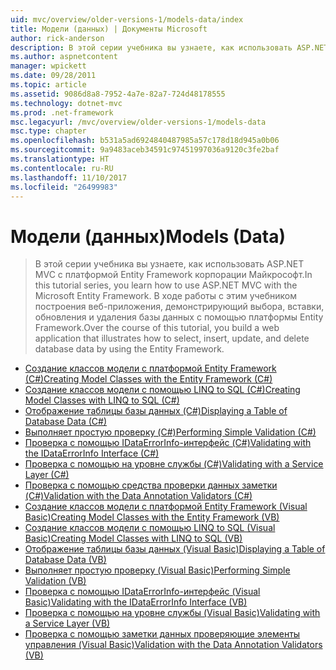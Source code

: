 ```yaml
---
uid: mvc/overview/older-versions-1/models-data/index
title: Модели (данных) | Документы Microsoft
author: rick-anderson
description: В этой серии учебника вы узнаете, как использовать ASP.NET MVC с платформой Entity Framework корпорации Майкрософт. В ходе работы с этим учебником построения веб-приложения...
ms.author: aspnetcontent
manager: wpickett
ms.date: 09/28/2011
ms.topic: article
ms.assetid: 9086d8a8-7952-4a7e-82a7-724d48178555
ms.technology: dotnet-mvc
ms.prod: .net-framework
msc.legacyurl: /mvc/overview/older-versions-1/models-data
msc.type: chapter
ms.openlocfilehash: b531a5ad6924840487985a57c178d18d945a0b06
ms.sourcegitcommit: 9a9483aceb34591c97451997036a9120c3fe2baf
ms.translationtype: HT
ms.contentlocale: ru-RU
ms.lasthandoff: 11/10/2017
ms.locfileid: "26499983"
---
```

<a name="models-data"></a><span data-ttu-id="9d64e-104">Модели (данных)</span><span class="sxs-lookup"><span data-stu-id="9d64e-104">Models (Data)</span></span>
====================
> <span data-ttu-id="9d64e-105">В этой серии учебника вы узнаете, как использовать ASP.NET MVC с платформой Entity Framework корпорации Майкрософт.</span><span class="sxs-lookup"><span data-stu-id="9d64e-105">In this tutorial series, you learn how to use ASP.NET MVC with the Microsoft Entity Framework.</span></span> <span data-ttu-id="9d64e-106">В ходе работы с этим учебником построения веб-приложения, демонстрирующий выбора, вставки, обновления и удаления базы данных с помощью платформы Entity Framework.</span><span class="sxs-lookup"><span data-stu-id="9d64e-106">Over the course of this tutorial, you build a web application that illustrates how to select, insert, update, and delete database data by using the Entity Framework.</span></span>


- [<span data-ttu-id="9d64e-107">Создание классов модели с платформой Entity Framework (C#)</span><span class="sxs-lookup"><span data-stu-id="9d64e-107">Creating Model Classes with the Entity Framework (C#)</span></span>](creating-model-classes-with-the-entity-framework-cs.md)
- [<span data-ttu-id="9d64e-108">Создание классов модели с помощью LINQ to SQL (C#)</span><span class="sxs-lookup"><span data-stu-id="9d64e-108">Creating Model Classes with LINQ to SQL (C#)</span></span>](creating-model-classes-with-linq-to-sql-cs.md)
- [<span data-ttu-id="9d64e-109">Отображение таблицы базы данных (C#)</span><span class="sxs-lookup"><span data-stu-id="9d64e-109">Displaying a Table of Database Data (C#)</span></span>](displaying-a-table-of-database-data-cs.md)
- [<span data-ttu-id="9d64e-110">Выполняет простую проверку (C#)</span><span class="sxs-lookup"><span data-stu-id="9d64e-110">Performing Simple Validation (C#)</span></span>](performing-simple-validation-cs.md)
- [<span data-ttu-id="9d64e-111">Проверка с помощью IDataErrorInfo-интерфейс (C#)</span><span class="sxs-lookup"><span data-stu-id="9d64e-111">Validating with the IDataErrorInfo Interface (C#)</span></span>](validating-with-the-idataerrorinfo-interface-cs.md)
- [<span data-ttu-id="9d64e-112">Проверка с помощью на уровне службы (C#)</span><span class="sxs-lookup"><span data-stu-id="9d64e-112">Validating with a Service Layer (C#)</span></span>](validating-with-a-service-layer-cs.md)
- [<span data-ttu-id="9d64e-113">Проверка с помощью средства проверки данных заметки (C#)</span><span class="sxs-lookup"><span data-stu-id="9d64e-113">Validation with the Data Annotation Validators (C#)</span></span>](validation-with-the-data-annotation-validators-cs.md)
- [<span data-ttu-id="9d64e-114">Создание классов модели с платформой Entity Framework (Visual Basic)</span><span class="sxs-lookup"><span data-stu-id="9d64e-114">Creating Model Classes with the Entity Framework (VB)</span></span>](creating-model-classes-with-the-entity-framework-vb.md)
- [<span data-ttu-id="9d64e-115">Создание классов модели с помощью LINQ to SQL (Visual Basic)</span><span class="sxs-lookup"><span data-stu-id="9d64e-115">Creating Model Classes with LINQ to SQL (VB)</span></span>](creating-model-classes-with-linq-to-sql-vb.md)
- [<span data-ttu-id="9d64e-116">Отображение таблицы базы данных (Visual Basic)</span><span class="sxs-lookup"><span data-stu-id="9d64e-116">Displaying a Table of Database Data (VB)</span></span>](displaying-a-table-of-database-data-vb.md)
- [<span data-ttu-id="9d64e-117">Выполняет простую проверку (Visual Basic)</span><span class="sxs-lookup"><span data-stu-id="9d64e-117">Performing Simple Validation (VB)</span></span>](performing-simple-validation-vb.md)
- [<span data-ttu-id="9d64e-118">Проверка с помощью IDataErrorInfo-интерфейс (Visual Basic)</span><span class="sxs-lookup"><span data-stu-id="9d64e-118">Validating with the IDataErrorInfo Interface (VB)</span></span>](validating-with-the-idataerrorinfo-interface-vb.md)
- [<span data-ttu-id="9d64e-119">Проверка с помощью на уровне службы (Visual Basic)</span><span class="sxs-lookup"><span data-stu-id="9d64e-119">Validating with a Service Layer (VB)</span></span>](validating-with-a-service-layer-vb.md)
- [<span data-ttu-id="9d64e-120">Проверка с помощью заметки данных проверяющие элементы управления (Visual Basic)</span><span class="sxs-lookup"><span data-stu-id="9d64e-120">Validation with the Data Annotation Validators (VB)</span></span>](validation-with-the-data-annotation-validators-vb.md)
